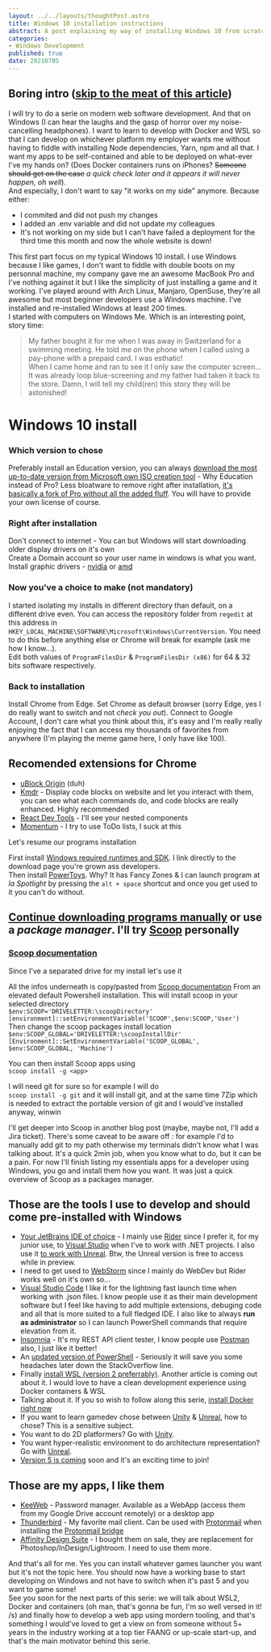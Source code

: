```yaml
---
layout: ../../layouts/thoughtPost.astro
title: Windows 10 installation instructions
abstract: A post explaining my way of installing Windows 10 from scratch. No bullshit, (nearly) no registry manipulation. Get a functionning Windows 10 installation with minimum bloat!
categories: 
- Windows Development
published: true
date: 20210705
---
```

## Boring intro ([skip to the meat of this article](#windows-10-install))
I will try to do a serie on modern web software development. And that on Windows (I can hear the laughs and the gasp of horror over my noise-cancelling headphones). I want to learn to develop with Docker and WSL so that I can develop on whichever platform my employer wants me without having to fiddle with installing Node dependencies, Yarn, npm and all that. I want my apps to be self-contained and able to be deployed on what-ever I've my hands on? (Does Docker containers runs on iPhones? ~~Someone should get on the case~~ *a quick check later and it appears it will never happen, oh well*).  
And especially, I don't want to say "it works on my side" anymore. Because either:
- I commited and did not push my changes
- I added an .env variable and did not update my colleagues
- It's not working on my side but I can't have failed a deployment for the third time this month and now the whole website is down!

This first part focus on my typical Windows 10 install. I use Windows because I like games, I don't want to fiddle with double boots on my personnal machine, my company gave me an awesome MacBook Pro and I've nothing against it but I like the simplicity of just installing a game and it working. I've played around with Arch Linux, Manjaro, OpenSuse, they're all awesome but most beginner developers use a Windows machine. I've installed and re-installed Windows at least 200 times.  
I started with computers on Windows Me. Which is an interesting point, story time:
> My father bought it for me when I was away in Switzerland for a swimming meeting. He told me on the phone when I called using a pay-phone with a prepaid card. I was esthatic!  
> When I came home and ran to see it I only saw the computer screen... It was already loop blue-screening and my father had taken it back to the store. Damn, I will tell my child(ren) this story they will be astonished!

# Windows 10 install

### Which version to chose
Preferably install an Education version, you can always [download the most up-to-date version from Microsoft own ISO creation tool](https://go.microsoft.com/fwlink/?LinkId=691209) - Why Education instead of Pro? Less bloatware to remove right after installation, [it's basically a fork of Pro without all the added fluff](https://support.microsoft.com/en-us/topic/windows-10-editions-for-education-customers-bf2572aa-5555-2b1e-f7ce-81e8ba890444#:~:text=Windows%2010%20Pro%20Education%20builds,including%20the%20removal%20of%20Cortana*.). You will have to provide your own license of course.

### Right after installation
Don't connect to internet - You can but Windows will start downloading older display drivers on it's own  
Create a Domain account so your user name in windows is what you want.  
Install graphic drivers - [nvidia](https://www.nvidia.com/Download/index.aspx) or [amd](https://www.amd.com/en/support)

### Now you've a choice to make (not mandatory)
I started isolating my installs in different directory than default, on a different drive even. You can access the repository folder from `regedit` at this address in  
`HKEY_LOCAL_MACHINE\SOFTWARE\Microsoft\Windows\CurrentVersion`. You need to do this before anything else or Chrome will break for example (ask me how I know...).  
Edit both values of `ProgramFilesDir` & `ProgramFilesDir (x86)` for 64 & 32 bits software respectively.


### Back to installation
Install Chrome from Edge. Set Chrome as default browser (sorry Edge, yes I do really want to switch and not *check you out*). Connect to Google Account, I don't care what you think about this, it's easy and I'm really really enjoying the fact that I can access my thousands of favorites from anywhere (I'm playing the meme game here, I only have like 100).

Recomended extensions for Chrome
---
- [uBlock Origin](https://chrome.google.com/webstore/detail/ublock-origin/cjpalhdlnbpafiamejdnhcphjbkeiagm?hl=en) (duh)
- [Kmdr](https://chrome.google.com/webstore/detail/kmdr/lbigelojleemicaaaogihjnabfndkdii) - Display code blocks on website and let you interact with them, you can see what each commands do, and code blocks are really enhanced. Highly recommended
- [React Dev Tools](https://chrome.google.com/webstore/detail/react-developer-tools/fmkadmapgofadopljbjfkapdkoienihi) - I'll see your nested components
- [Momentum](https://chrome.google.com/webstore/detail/momentum/laookkfknpbbblfpciffpaejjkokdgca) - I try to use ToDo lists, I suck at this

Let's resume our programs installation

First install [Windows required runtimes and SDK](https://dotnet.microsoft.com/download/dotnet). I link directly to the download page you're grown ass developers.  
Then install [PowerToys](https://aka.ms/installpowertoys). Why? It has Fancy Zones & I can launch program at *la Spotlight* by pressing the `alt + space` shortcut and once you get used to it you can't do without.  

## [Continue downloading programs manually](#those-are-the-tools-i-use-to-develop-and-should-come-pre-installed-with-windows) or use a *package manager*. I'll try [Scoop](https://scoop.sh/) personally

### [Scoop documentation](https://scoop-docs.vercel.app/docs/getting-started/Quick-Start.html#requirements)
Since I've a separated drive for my install let's use it  

All the infos underneath is copy/pasted from [Scoop documentation](https://scoop-docs.vercel.app/docs/getting-started/Quick-Start.html#requirements)
From an elevated default Powershell installation. This will install scoop in your selected directory  
`$env:SCOOP='DRIVELETTER:\scoopDirectory'`  
`[environment]::setEnvironmentVariable('SCOOP',$env:SCOOP,'User')`  
Then change the scoop packages install location  
`$env:SCOOP_GLOBAL='DRIVELETTER:\scoopInstallDir'`  
`[Environment]::SetEnvironmentVariable('SCOOP_GLOBAL', $env:SCOOP_GLOBAL, 'Machine')`  

You can then install Scoop apps using  
`scoop install -g <app>`

I will need git for sure so for example I will do  
`scoop install -g git` and it will install git, and at the same time 7Zip which is needed to extract the portable version of git and I would've installed anyway, winwin

I'll get deeper into Scoop in another blog post (maybe, maybe not, I'll add a Jira ticket). There's some caveat to be aware off : for example I'd to manually add git to my path otherwise my terminals didn't know what I was talking about. It's a quick 2min job, when you know what to do, but it can be a pain. For now I'll finish listing my essentials apps for a developer using Windows, you go and install them how you want. It was just a quick overview of Scoop as a packages manager.

## Those are the tools I use to develop and should come pre-installed with Windows
- [Your JetBrains IDE of choice](https://www.jetbrains.com/products/) - I mainly use [Rider](https://www.jetbrains.com/rider/) since I prefer it, for my junior use, to [Visual Studio](https://visualstudio.microsoft.com/vs/community/) when I've to work with .NET projects. I also use it [to work with Unreal](https://www.jetbrains.com/lp/rider-unreal/). Btw, the Unreal version is free to access while in preview.  
- I need to get used to [WebStorm](https://www.jetbrains.com/webstorm/) since I mainly do WebDev but Rider works well on it's own so...  
- [Visual Studio Code](https://code.visualstudio.com/) I like it for the lightning fast launch time when working with .json files. I know people use it as their main development software but I feel like having to add multiple extensions, debuging code and all that is more suited to a full fledged IDE. I also like to always **run as administrator** so I can launch PowerShell commands that require elevation from it. 
- [Insomnia](https://insomnia.rest/download) - It's my REST API client tester, I know people use [Postman](https://www.postman.com/product/api-client/) also, I just like it better!
- An [updated version of PowerShell](https://docs.microsoft.com/en-us/powershell/scripting/install/installing-powershell-core-on-windows?view=powershell-7.1) - Seriously it will save you some headaches later down the StackOverflow line.
- Finally [install WSL (version 2 preferrably)](https://docs.microsoft.com/en-us/windows/wsl/install-win10). Another article is coming out about it. I would love to have a clean development experience using Docker containers & WSL
- Talking about it. If you so wish to follow along this serie, [install Docker right now](https://docs.docker.com/docker-for-windows/install/)
- If you want to learn gamedev chose between [Unity](https://unity.com/) & [Unreal](https://www.unrealengine.com/en-US/), how to chose? This is a sensitive subject.
-  You want to do 2D platformers? Go with [Unity](https://store.unity.com/download-nuo).
-  You want hyper-realistic environment to do architecture representation? Go with [Unreal](https://www.unrealengine.com/en-US/download). 
- [Version 5 is coming](https://www.unrealengine.com/en-US/unreal-engine-5) soon and it's an exciting time to join!

## Those are my apps, I like them
- [KeeWeb](https://keeweb.info/) - Password manager. Available as a WebApp (access them from my Google Drive account remotely) or a desktop app  
- [Thunderbird](https://www.thunderbird.net/en-GB/) - My favorite mail client. Can be used with [Protonmail](https://protonmail.com/) when installing the [Protonmail bridge](https://protonmail.com/bridge/)  
- [Affinity Design Suite](https://affinity.serif.com/en-gb/) - I bought them on sale, they are replacement for Photoshop/InDesign/Lightroom. I need to use them more.

And that's all for me. Yes you can install whatever games launcher you want but it's not the topic here. You should now have a working base to start developing on Windows and not have to switch when it's past 5 and you want to game some!  
See you soon for the next parts of this serie: we will talk about WSL2, Docker and containers (oh man, that's gonna be fun, I'm so well versed in it! /s) and finally how to develop a web app using mordern tooling, and that's something I would've loved to get a view on from someone without 5+ years in the industry working at a top tier FAANG or up-scale start-up, and that's the main motivator behind this serie.
